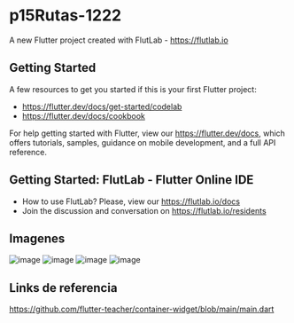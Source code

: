 # p15Rutas-1222

A new Flutter project created with FlutLab - https://flutlab.io

## Getting Started

A few resources to get you started if this is your first Flutter project:

- https://flutter.dev/docs/get-started/codelab
- https://flutter.dev/docs/cookbook

For help getting started with Flutter, view our
https://flutter.dev/docs, which offers tutorials,
samples, guidance on mobile development, and a full API reference.

## Getting Started: FlutLab - Flutter Online IDE

- How to use FlutLab? Please, view our https://flutlab.io/docs
- Join the discussion and conversation on https://flutlab.io/residents

## Imagenes
![image](https://github.com/AngelManuelGomezHernandez/p15_rutasv2_1222/assets/143548268/560dd195-fd38-4bd0-a2b5-08e71bc21cc5)
![image](https://github.com/AngelManuelGomezHernandez/p15_rutasv2_1222/assets/143548268/27a9cec5-f53b-4c02-8ff8-0be0c4832e02)
![image](https://github.com/AngelManuelGomezHernandez/p15_rutasv2_1222/assets/143548268/7aeaf185-ca04-403d-a07f-45d36f7ec006)
![image](https://github.com/AngelManuelGomezHernandez/p15_rutasv2_1222/assets/143548268/36ec81fc-0b96-4bcf-818e-57be8f32758d)

## Links de referencia
https://github.com/flutter-teacher/container-widget/blob/main/main.dart
